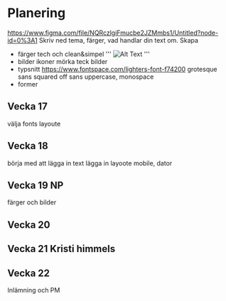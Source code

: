# Planering
https://www.figma.com/file/NQRczlgiFmucbe2JZMmbs1/Untitled?node-id=0%3A1
Skriv ned tema, färger, vad handlar din text om.
Skapa 

* färger
tech och clean&simpel
'''
![Alt Text](./docs/img/farg.png)
'''
* bilder ikoner
mörka teck bilder 
* typsnitt
https://www.fontspace.com/lighters-font-f74200
grotesque sans 
squared off sans
uppercase,
monospace
* former





## Vecka 17
välja fonts layoute 



## Vecka 18
börja med att lägga in text 
lägga in layoote mobile, dator



## Vecka 19 NP
färger och bilder

## Vecka 20



## Vecka 21 Kristi himmels




## Vecka 22 

Inlämning och PM




